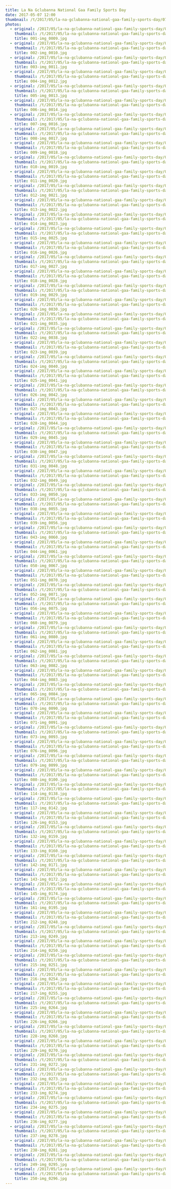 ```yaml
---
title: La Na Gclubanna National Gaa Family Sports Day
date: 2017-05-07 12:00
thumbnail: /t/2017/05/la-na-gclubanna-national-gaa-family-sports-day/07-05-2017-la-na-gclubanna-national-gaa-family-sports-day/002-img_0010.jpg
photos:
  - original: /2017/05/la-na-gclubanna-national-gaa-family-sports-day/07-05-2017-la-na-gclubanna-national-gaa-family-sports-day/001-img_0009.jpg
    thumbnail: /t/2017/05/la-na-gclubanna-national-gaa-family-sports-day/07-05-2017-la-na-gclubanna-national-gaa-family-sports-day/001-img_0009.jpg
    title: 001-img_0009.jpg
  - original: /2017/05/la-na-gclubanna-national-gaa-family-sports-day/07-05-2017-la-na-gclubanna-national-gaa-family-sports-day/002-img_0010.jpg
    thumbnail: /t/2017/05/la-na-gclubanna-national-gaa-family-sports-day/07-05-2017-la-na-gclubanna-national-gaa-family-sports-day/002-img_0010.jpg
    title: 002-img_0010.jpg
  - original: /2017/05/la-na-gclubanna-national-gaa-family-sports-day/07-05-2017-la-na-gclubanna-national-gaa-family-sports-day/003-img_0011.jpg
    thumbnail: /t/2017/05/la-na-gclubanna-national-gaa-family-sports-day/07-05-2017-la-na-gclubanna-national-gaa-family-sports-day/003-img_0011.jpg
    title: 003-img_0011.jpg
  - original: /2017/05/la-na-gclubanna-national-gaa-family-sports-day/07-05-2017-la-na-gclubanna-national-gaa-family-sports-day/004-img_0012.jpg
    thumbnail: /t/2017/05/la-na-gclubanna-national-gaa-family-sports-day/07-05-2017-la-na-gclubanna-national-gaa-family-sports-day/004-img_0012.jpg
    title: 004-img_0012.jpg
  - original: /2017/05/la-na-gclubanna-national-gaa-family-sports-day/07-05-2017-la-na-gclubanna-national-gaa-family-sports-day/005-img_0013.jpg
    thumbnail: /t/2017/05/la-na-gclubanna-national-gaa-family-sports-day/07-05-2017-la-na-gclubanna-national-gaa-family-sports-day/005-img_0013.jpg
    title: 005-img_0013.jpg
  - original: /2017/05/la-na-gclubanna-national-gaa-family-sports-day/07-05-2017-la-na-gclubanna-national-gaa-family-sports-day/006-img_0014.jpg
    thumbnail: /t/2017/05/la-na-gclubanna-national-gaa-family-sports-day/07-05-2017-la-na-gclubanna-national-gaa-family-sports-day/006-img_0014.jpg
    title: 006-img_0014.jpg
  - original: /2017/05/la-na-gclubanna-national-gaa-family-sports-day/07-05-2017-la-na-gclubanna-national-gaa-family-sports-day/007-img_0016.jpg
    thumbnail: /t/2017/05/la-na-gclubanna-national-gaa-family-sports-day/07-05-2017-la-na-gclubanna-national-gaa-family-sports-day/007-img_0016.jpg
    title: 007-img_0016.jpg
  - original: /2017/05/la-na-gclubanna-national-gaa-family-sports-day/07-05-2017-la-na-gclubanna-national-gaa-family-sports-day/008-img_0017.jpg
    thumbnail: /t/2017/05/la-na-gclubanna-national-gaa-family-sports-day/07-05-2017-la-na-gclubanna-national-gaa-family-sports-day/008-img_0017.jpg
    title: 008-img_0017.jpg
  - original: /2017/05/la-na-gclubanna-national-gaa-family-sports-day/07-05-2017-la-na-gclubanna-national-gaa-family-sports-day/009-img_0018.jpg
    thumbnail: /t/2017/05/la-na-gclubanna-national-gaa-family-sports-day/07-05-2017-la-na-gclubanna-national-gaa-family-sports-day/009-img_0018.jpg
    title: 009-img_0018.jpg
  - original: /2017/05/la-na-gclubanna-national-gaa-family-sports-day/07-05-2017-la-na-gclubanna-national-gaa-family-sports-day/010-img_0019.jpg
    thumbnail: /t/2017/05/la-na-gclubanna-national-gaa-family-sports-day/07-05-2017-la-na-gclubanna-national-gaa-family-sports-day/010-img_0019.jpg
    title: 010-img_0019.jpg
  - original: /2017/05/la-na-gclubanna-national-gaa-family-sports-day/07-05-2017-la-na-gclubanna-national-gaa-family-sports-day/011-img_0020.jpg
    thumbnail: /t/2017/05/la-na-gclubanna-national-gaa-family-sports-day/07-05-2017-la-na-gclubanna-national-gaa-family-sports-day/011-img_0020.jpg
    title: 011-img_0020.jpg
  - original: /2017/05/la-na-gclubanna-national-gaa-family-sports-day/07-05-2017-la-na-gclubanna-national-gaa-family-sports-day/012-img_0021.jpg
    thumbnail: /t/2017/05/la-na-gclubanna-national-gaa-family-sports-day/07-05-2017-la-na-gclubanna-national-gaa-family-sports-day/012-img_0021.jpg
    title: 012-img_0021.jpg
  - original: /2017/05/la-na-gclubanna-national-gaa-family-sports-day/07-05-2017-la-na-gclubanna-national-gaa-family-sports-day/013-img_0022.jpg
    thumbnail: /t/2017/05/la-na-gclubanna-national-gaa-family-sports-day/07-05-2017-la-na-gclubanna-national-gaa-family-sports-day/013-img_0022.jpg
    title: 013-img_0022.jpg
  - original: /2017/05/la-na-gclubanna-national-gaa-family-sports-day/07-05-2017-la-na-gclubanna-national-gaa-family-sports-day/014-img_0023.jpg
    thumbnail: /t/2017/05/la-na-gclubanna-national-gaa-family-sports-day/07-05-2017-la-na-gclubanna-national-gaa-family-sports-day/014-img_0023.jpg
    title: 014-img_0023.jpg
  - original: /2017/05/la-na-gclubanna-national-gaa-family-sports-day/07-05-2017-la-na-gclubanna-national-gaa-family-sports-day/015-img_0025.jpg
    thumbnail: /t/2017/05/la-na-gclubanna-national-gaa-family-sports-day/07-05-2017-la-na-gclubanna-national-gaa-family-sports-day/015-img_0025.jpg
    title: 015-img_0025.jpg
  - original: /2017/05/la-na-gclubanna-national-gaa-family-sports-day/07-05-2017-la-na-gclubanna-national-gaa-family-sports-day/016-img_0026.jpg
    thumbnail: /t/2017/05/la-na-gclubanna-national-gaa-family-sports-day/07-05-2017-la-na-gclubanna-national-gaa-family-sports-day/016-img_0026.jpg
    title: 016-img_0026.jpg
  - original: /2017/05/la-na-gclubanna-national-gaa-family-sports-day/07-05-2017-la-na-gclubanna-national-gaa-family-sports-day/017-img_0027.jpg
    thumbnail: /t/2017/05/la-na-gclubanna-national-gaa-family-sports-day/07-05-2017-la-na-gclubanna-national-gaa-family-sports-day/017-img_0027.jpg
    title: 017-img_0027.jpg
  - original: /2017/05/la-na-gclubanna-national-gaa-family-sports-day/07-05-2017-la-na-gclubanna-national-gaa-family-sports-day/018-img_0028.jpg
    thumbnail: /t/2017/05/la-na-gclubanna-national-gaa-family-sports-day/07-05-2017-la-na-gclubanna-national-gaa-family-sports-day/018-img_0028.jpg
    title: 018-img_0028.jpg
  - original: /2017/05/la-na-gclubanna-national-gaa-family-sports-day/07-05-2017-la-na-gclubanna-national-gaa-family-sports-day/019-img_0029.jpg
    thumbnail: /t/2017/05/la-na-gclubanna-national-gaa-family-sports-day/07-05-2017-la-na-gclubanna-national-gaa-family-sports-day/019-img_0029.jpg
    title: 019-img_0029.jpg
  - original: /2017/05/la-na-gclubanna-national-gaa-family-sports-day/07-05-2017-la-na-gclubanna-national-gaa-family-sports-day/020-img_0030.jpg
    thumbnail: /t/2017/05/la-na-gclubanna-national-gaa-family-sports-day/07-05-2017-la-na-gclubanna-national-gaa-family-sports-day/020-img_0030.jpg
    title: 020-img_0030.jpg
  - original: /2017/05/la-na-gclubanna-national-gaa-family-sports-day/07-05-2017-la-na-gclubanna-national-gaa-family-sports-day/021-img_0035.jpg
    thumbnail: /t/2017/05/la-na-gclubanna-national-gaa-family-sports-day/07-05-2017-la-na-gclubanna-national-gaa-family-sports-day/021-img_0035.jpg
    title: 021-img_0035.jpg
  - original: /2017/05/la-na-gclubanna-national-gaa-family-sports-day/07-05-2017-la-na-gclubanna-national-gaa-family-sports-day/022-img_0038.jpg
    thumbnail: /t/2017/05/la-na-gclubanna-national-gaa-family-sports-day/07-05-2017-la-na-gclubanna-national-gaa-family-sports-day/022-img_0038.jpg
    title: 022-img_0038.jpg
  - original: /2017/05/la-na-gclubanna-national-gaa-family-sports-day/07-05-2017-la-na-gclubanna-national-gaa-family-sports-day/023-img_0039.jpg
    thumbnail: /t/2017/05/la-na-gclubanna-national-gaa-family-sports-day/07-05-2017-la-na-gclubanna-national-gaa-family-sports-day/023-img_0039.jpg
    title: 023-img_0039.jpg
  - original: /2017/05/la-na-gclubanna-national-gaa-family-sports-day/07-05-2017-la-na-gclubanna-national-gaa-family-sports-day/024-img_0040.jpg
    thumbnail: /t/2017/05/la-na-gclubanna-national-gaa-family-sports-day/07-05-2017-la-na-gclubanna-national-gaa-family-sports-day/024-img_0040.jpg
    title: 024-img_0040.jpg
  - original: /2017/05/la-na-gclubanna-national-gaa-family-sports-day/07-05-2017-la-na-gclubanna-national-gaa-family-sports-day/025-img_0041.jpg
    thumbnail: /t/2017/05/la-na-gclubanna-national-gaa-family-sports-day/07-05-2017-la-na-gclubanna-national-gaa-family-sports-day/025-img_0041.jpg
    title: 025-img_0041.jpg
  - original: /2017/05/la-na-gclubanna-national-gaa-family-sports-day/07-05-2017-la-na-gclubanna-national-gaa-family-sports-day/026-img_0042.jpg
    thumbnail: /t/2017/05/la-na-gclubanna-national-gaa-family-sports-day/07-05-2017-la-na-gclubanna-national-gaa-family-sports-day/026-img_0042.jpg
    title: 026-img_0042.jpg
  - original: /2017/05/la-na-gclubanna-national-gaa-family-sports-day/07-05-2017-la-na-gclubanna-national-gaa-family-sports-day/027-img_0043.jpg
    thumbnail: /t/2017/05/la-na-gclubanna-national-gaa-family-sports-day/07-05-2017-la-na-gclubanna-national-gaa-family-sports-day/027-img_0043.jpg
    title: 027-img_0043.jpg
  - original: /2017/05/la-na-gclubanna-national-gaa-family-sports-day/07-05-2017-la-na-gclubanna-national-gaa-family-sports-day/028-img_0044.jpg
    thumbnail: /t/2017/05/la-na-gclubanna-national-gaa-family-sports-day/07-05-2017-la-na-gclubanna-national-gaa-family-sports-day/028-img_0044.jpg
    title: 028-img_0044.jpg
  - original: /2017/05/la-na-gclubanna-national-gaa-family-sports-day/07-05-2017-la-na-gclubanna-national-gaa-family-sports-day/029-img_0045.jpg
    thumbnail: /t/2017/05/la-na-gclubanna-national-gaa-family-sports-day/07-05-2017-la-na-gclubanna-national-gaa-family-sports-day/029-img_0045.jpg
    title: 029-img_0045.jpg
  - original: /2017/05/la-na-gclubanna-national-gaa-family-sports-day/07-05-2017-la-na-gclubanna-national-gaa-family-sports-day/030-img_0047.jpg
    thumbnail: /t/2017/05/la-na-gclubanna-national-gaa-family-sports-day/07-05-2017-la-na-gclubanna-national-gaa-family-sports-day/030-img_0047.jpg
    title: 030-img_0047.jpg
  - original: /2017/05/la-na-gclubanna-national-gaa-family-sports-day/07-05-2017-la-na-gclubanna-national-gaa-family-sports-day/031-img_0048.jpg
    thumbnail: /t/2017/05/la-na-gclubanna-national-gaa-family-sports-day/07-05-2017-la-na-gclubanna-national-gaa-family-sports-day/031-img_0048.jpg
    title: 031-img_0048.jpg
  - original: /2017/05/la-na-gclubanna-national-gaa-family-sports-day/07-05-2017-la-na-gclubanna-national-gaa-family-sports-day/032-img_0049.jpg
    thumbnail: /t/2017/05/la-na-gclubanna-national-gaa-family-sports-day/07-05-2017-la-na-gclubanna-national-gaa-family-sports-day/032-img_0049.jpg
    title: 032-img_0049.jpg
  - original: /2017/05/la-na-gclubanna-national-gaa-family-sports-day/07-05-2017-la-na-gclubanna-national-gaa-family-sports-day/033-img_0050.jpg
    thumbnail: /t/2017/05/la-na-gclubanna-national-gaa-family-sports-day/07-05-2017-la-na-gclubanna-national-gaa-family-sports-day/033-img_0050.jpg
    title: 033-img_0050.jpg
  - original: /2017/05/la-na-gclubanna-national-gaa-family-sports-day/07-05-2017-la-na-gclubanna-national-gaa-family-sports-day/038-img_0055.jpg
    thumbnail: /t/2017/05/la-na-gclubanna-national-gaa-family-sports-day/07-05-2017-la-na-gclubanna-national-gaa-family-sports-day/038-img_0055.jpg
    title: 038-img_0055.jpg
  - original: /2017/05/la-na-gclubanna-national-gaa-family-sports-day/07-05-2017-la-na-gclubanna-national-gaa-family-sports-day/039-img_0056.jpg
    thumbnail: /t/2017/05/la-na-gclubanna-national-gaa-family-sports-day/07-05-2017-la-na-gclubanna-national-gaa-family-sports-day/039-img_0056.jpg
    title: 039-img_0056.jpg
  - original: /2017/05/la-na-gclubanna-national-gaa-family-sports-day/07-05-2017-la-na-gclubanna-national-gaa-family-sports-day/043-img_0060.jpg
    thumbnail: /t/2017/05/la-na-gclubanna-national-gaa-family-sports-day/07-05-2017-la-na-gclubanna-national-gaa-family-sports-day/043-img_0060.jpg
    title: 043-img_0060.jpg
  - original: /2017/05/la-na-gclubanna-national-gaa-family-sports-day/07-05-2017-la-na-gclubanna-national-gaa-family-sports-day/044-img_0061.jpg
    thumbnail: /t/2017/05/la-na-gclubanna-national-gaa-family-sports-day/07-05-2017-la-na-gclubanna-national-gaa-family-sports-day/044-img_0061.jpg
    title: 044-img_0061.jpg
  - original: /2017/05/la-na-gclubanna-national-gaa-family-sports-day/07-05-2017-la-na-gclubanna-national-gaa-family-sports-day/050-img_0067.jpg
    thumbnail: /t/2017/05/la-na-gclubanna-national-gaa-family-sports-day/07-05-2017-la-na-gclubanna-national-gaa-family-sports-day/050-img_0067.jpg
    title: 050-img_0067.jpg
  - original: /2017/05/la-na-gclubanna-national-gaa-family-sports-day/07-05-2017-la-na-gclubanna-national-gaa-family-sports-day/051-img_0070.jpg
    thumbnail: /t/2017/05/la-na-gclubanna-national-gaa-family-sports-day/07-05-2017-la-na-gclubanna-national-gaa-family-sports-day/051-img_0070.jpg
    title: 051-img_0070.jpg
  - original: /2017/05/la-na-gclubanna-national-gaa-family-sports-day/07-05-2017-la-na-gclubanna-national-gaa-family-sports-day/052-img_0071.jpg
    thumbnail: /t/2017/05/la-na-gclubanna-national-gaa-family-sports-day/07-05-2017-la-na-gclubanna-national-gaa-family-sports-day/052-img_0071.jpg
    title: 052-img_0071.jpg
  - original: /2017/05/la-na-gclubanna-national-gaa-family-sports-day/07-05-2017-la-na-gclubanna-national-gaa-family-sports-day/056-img_0075.jpg
    thumbnail: /t/2017/05/la-na-gclubanna-national-gaa-family-sports-day/07-05-2017-la-na-gclubanna-national-gaa-family-sports-day/056-img_0075.jpg
    title: 056-img_0075.jpg
  - original: /2017/05/la-na-gclubanna-national-gaa-family-sports-day/07-05-2017-la-na-gclubanna-national-gaa-family-sports-day/060-img_0079.jpg
    thumbnail: /t/2017/05/la-na-gclubanna-national-gaa-family-sports-day/07-05-2017-la-na-gclubanna-national-gaa-family-sports-day/060-img_0079.jpg
    title: 060-img_0079.jpg
  - original: /2017/05/la-na-gclubanna-national-gaa-family-sports-day/07-05-2017-la-na-gclubanna-national-gaa-family-sports-day/061-img_0080.jpg
    thumbnail: /t/2017/05/la-na-gclubanna-national-gaa-family-sports-day/07-05-2017-la-na-gclubanna-national-gaa-family-sports-day/061-img_0080.jpg
    title: 061-img_0080.jpg
  - original: /2017/05/la-na-gclubanna-national-gaa-family-sports-day/07-05-2017-la-na-gclubanna-national-gaa-family-sports-day/062-img_0081.jpg
    thumbnail: /t/2017/05/la-na-gclubanna-national-gaa-family-sports-day/07-05-2017-la-na-gclubanna-national-gaa-family-sports-day/062-img_0081.jpg
    title: 062-img_0081.jpg
  - original: /2017/05/la-na-gclubanna-national-gaa-family-sports-day/07-05-2017-la-na-gclubanna-national-gaa-family-sports-day/063-img_0082.jpg
    thumbnail: /t/2017/05/la-na-gclubanna-national-gaa-family-sports-day/07-05-2017-la-na-gclubanna-national-gaa-family-sports-day/063-img_0082.jpg
    title: 063-img_0082.jpg
  - original: /2017/05/la-na-gclubanna-national-gaa-family-sports-day/07-05-2017-la-na-gclubanna-national-gaa-family-sports-day/064-img_0083.jpg
    thumbnail: /t/2017/05/la-na-gclubanna-national-gaa-family-sports-day/07-05-2017-la-na-gclubanna-national-gaa-family-sports-day/064-img_0083.jpg
    title: 064-img_0083.jpg
  - original: /2017/05/la-na-gclubanna-national-gaa-family-sports-day/07-05-2017-la-na-gclubanna-national-gaa-family-sports-day/065-img_0084.jpg
    thumbnail: /t/2017/05/la-na-gclubanna-national-gaa-family-sports-day/07-05-2017-la-na-gclubanna-national-gaa-family-sports-day/065-img_0084.jpg
    title: 065-img_0084.jpg
  - original: /2017/05/la-na-gclubanna-national-gaa-family-sports-day/07-05-2017-la-na-gclubanna-national-gaa-family-sports-day/070-img_0090.jpg
    thumbnail: /t/2017/05/la-na-gclubanna-national-gaa-family-sports-day/07-05-2017-la-na-gclubanna-national-gaa-family-sports-day/070-img_0090.jpg
    title: 070-img_0090.jpg
  - original: /2017/05/la-na-gclubanna-national-gaa-family-sports-day/07-05-2017-la-na-gclubanna-national-gaa-family-sports-day/071-img_0091.jpg
    thumbnail: /t/2017/05/la-na-gclubanna-national-gaa-family-sports-day/07-05-2017-la-na-gclubanna-national-gaa-family-sports-day/071-img_0091.jpg
    title: 071-img_0091.jpg
  - original: /2017/05/la-na-gclubanna-national-gaa-family-sports-day/07-05-2017-la-na-gclubanna-national-gaa-family-sports-day/073-img_0093.jpg
    thumbnail: /t/2017/05/la-na-gclubanna-national-gaa-family-sports-day/07-05-2017-la-na-gclubanna-national-gaa-family-sports-day/073-img_0093.jpg
    title: 073-img_0093.jpg
  - original: /2017/05/la-na-gclubanna-national-gaa-family-sports-day/07-05-2017-la-na-gclubanna-national-gaa-family-sports-day/076-img_0096.jpg
    thumbnail: /t/2017/05/la-na-gclubanna-national-gaa-family-sports-day/07-05-2017-la-na-gclubanna-national-gaa-family-sports-day/076-img_0096.jpg
    title: 076-img_0096.jpg
  - original: /2017/05/la-na-gclubanna-national-gaa-family-sports-day/07-05-2017-la-na-gclubanna-national-gaa-family-sports-day/079-img_0099.jpg
    thumbnail: /t/2017/05/la-na-gclubanna-national-gaa-family-sports-day/07-05-2017-la-na-gclubanna-national-gaa-family-sports-day/079-img_0099.jpg
    title: 079-img_0099.jpg
  - original: /2017/05/la-na-gclubanna-national-gaa-family-sports-day/07-05-2017-la-na-gclubanna-national-gaa-family-sports-day/080-img_0100.jpg
    thumbnail: /t/2017/05/la-na-gclubanna-national-gaa-family-sports-day/07-05-2017-la-na-gclubanna-national-gaa-family-sports-day/080-img_0100.jpg
    title: 080-img_0100.jpg
  - original: /2017/05/la-na-gclubanna-national-gaa-family-sports-day/07-05-2017-la-na-gclubanna-national-gaa-family-sports-day/114-img_0138.jpg
    thumbnail: /t/2017/05/la-na-gclubanna-national-gaa-family-sports-day/07-05-2017-la-na-gclubanna-national-gaa-family-sports-day/114-img_0138.jpg
    title: 114-img_0138.jpg
  - original: /2017/05/la-na-gclubanna-national-gaa-family-sports-day/07-05-2017-la-na-gclubanna-national-gaa-family-sports-day/117-img_0142.jpg
    thumbnail: /t/2017/05/la-na-gclubanna-national-gaa-family-sports-day/07-05-2017-la-na-gclubanna-national-gaa-family-sports-day/117-img_0142.jpg
    title: 117-img_0142.jpg
  - original: /2017/05/la-na-gclubanna-national-gaa-family-sports-day/07-05-2017-la-na-gclubanna-national-gaa-family-sports-day/126-img_0153.jpg
    thumbnail: /t/2017/05/la-na-gclubanna-national-gaa-family-sports-day/07-05-2017-la-na-gclubanna-national-gaa-family-sports-day/126-img_0153.jpg
    title: 126-img_0153.jpg
  - original: /2017/05/la-na-gclubanna-national-gaa-family-sports-day/07-05-2017-la-na-gclubanna-national-gaa-family-sports-day/132-img_0159.jpg
    thumbnail: /t/2017/05/la-na-gclubanna-national-gaa-family-sports-day/07-05-2017-la-na-gclubanna-national-gaa-family-sports-day/132-img_0159.jpg
    title: 132-img_0159.jpg
  - original: /2017/05/la-na-gclubanna-national-gaa-family-sports-day/07-05-2017-la-na-gclubanna-national-gaa-family-sports-day/133-img_0160.jpg
    thumbnail: /t/2017/05/la-na-gclubanna-national-gaa-family-sports-day/07-05-2017-la-na-gclubanna-national-gaa-family-sports-day/133-img_0160.jpg
    title: 133-img_0160.jpg
  - original: /2017/05/la-na-gclubanna-national-gaa-family-sports-day/07-05-2017-la-na-gclubanna-national-gaa-family-sports-day/142-img_0171.jpg
    thumbnail: /t/2017/05/la-na-gclubanna-national-gaa-family-sports-day/07-05-2017-la-na-gclubanna-national-gaa-family-sports-day/142-img_0171.jpg
    title: 142-img_0171.jpg
  - original: /2017/05/la-na-gclubanna-national-gaa-family-sports-day/07-05-2017-la-na-gclubanna-national-gaa-family-sports-day/143-img_0172.jpg
    thumbnail: /t/2017/05/la-na-gclubanna-national-gaa-family-sports-day/07-05-2017-la-na-gclubanna-national-gaa-family-sports-day/143-img_0172.jpg
    title: 143-img_0172.jpg
  - original: /2017/05/la-na-gclubanna-national-gaa-family-sports-day/07-05-2017-la-na-gclubanna-national-gaa-family-sports-day/145-img_0174.jpg
    thumbnail: /t/2017/05/la-na-gclubanna-national-gaa-family-sports-day/07-05-2017-la-na-gclubanna-national-gaa-family-sports-day/145-img_0174.jpg
    title: 145-img_0174.jpg
  - original: /2017/05/la-na-gclubanna-national-gaa-family-sports-day/07-05-2017-la-na-gclubanna-national-gaa-family-sports-day/161-img_0195.jpg
    thumbnail: /t/2017/05/la-na-gclubanna-national-gaa-family-sports-day/07-05-2017-la-na-gclubanna-national-gaa-family-sports-day/161-img_0195.jpg
    title: 161-img_0195.jpg
  - original: /2017/05/la-na-gclubanna-national-gaa-family-sports-day/07-05-2017-la-na-gclubanna-national-gaa-family-sports-day/212-img_0248.jpg
    thumbnail: /t/2017/05/la-na-gclubanna-national-gaa-family-sports-day/07-05-2017-la-na-gclubanna-national-gaa-family-sports-day/212-img_0248.jpg
    title: 212-img_0248.jpg
  - original: /2017/05/la-na-gclubanna-national-gaa-family-sports-day/07-05-2017-la-na-gclubanna-national-gaa-family-sports-day/213-img_0249.jpg
    thumbnail: /t/2017/05/la-na-gclubanna-national-gaa-family-sports-day/07-05-2017-la-na-gclubanna-national-gaa-family-sports-day/213-img_0249.jpg
    title: 213-img_0249.jpg
  - original: /2017/05/la-na-gclubanna-national-gaa-family-sports-day/07-05-2017-la-na-gclubanna-national-gaa-family-sports-day/214-img_0250.jpg
    thumbnail: /t/2017/05/la-na-gclubanna-national-gaa-family-sports-day/07-05-2017-la-na-gclubanna-national-gaa-family-sports-day/214-img_0250.jpg
    title: 214-img_0250.jpg
  - original: /2017/05/la-na-gclubanna-national-gaa-family-sports-day/07-05-2017-la-na-gclubanna-national-gaa-family-sports-day/215-img_0251.jpg
    thumbnail: /t/2017/05/la-na-gclubanna-national-gaa-family-sports-day/07-05-2017-la-na-gclubanna-national-gaa-family-sports-day/215-img_0251.jpg
    title: 215-img_0251.jpg
  - original: /2017/05/la-na-gclubanna-national-gaa-family-sports-day/07-05-2017-la-na-gclubanna-national-gaa-family-sports-day/216-img_0254.jpg
    thumbnail: /t/2017/05/la-na-gclubanna-national-gaa-family-sports-day/07-05-2017-la-na-gclubanna-national-gaa-family-sports-day/216-img_0254.jpg
    title: 216-img_0254.jpg
  - original: /2017/05/la-na-gclubanna-national-gaa-family-sports-day/07-05-2017-la-na-gclubanna-national-gaa-family-sports-day/217-img_0255.jpg
    thumbnail: /t/2017/05/la-na-gclubanna-national-gaa-family-sports-day/07-05-2017-la-na-gclubanna-national-gaa-family-sports-day/217-img_0255.jpg
    title: 217-img_0255.jpg
  - original: /2017/05/la-na-gclubanna-national-gaa-family-sports-day/07-05-2017-la-na-gclubanna-national-gaa-family-sports-day/225-img_0264.jpg
    thumbnail: /t/2017/05/la-na-gclubanna-national-gaa-family-sports-day/07-05-2017-la-na-gclubanna-national-gaa-family-sports-day/225-img_0264.jpg
    title: 225-img_0264.jpg
  - original: /2017/05/la-na-gclubanna-national-gaa-family-sports-day/07-05-2017-la-na-gclubanna-national-gaa-family-sports-day/226-img_0266.jpg
    thumbnail: /t/2017/05/la-na-gclubanna-national-gaa-family-sports-day/07-05-2017-la-na-gclubanna-national-gaa-family-sports-day/226-img_0266.jpg
    title: 226-img_0266.jpg
  - original: /2017/05/la-na-gclubanna-national-gaa-family-sports-day/07-05-2017-la-na-gclubanna-national-gaa-family-sports-day/228-img_0268.jpg
    thumbnail: /t/2017/05/la-na-gclubanna-national-gaa-family-sports-day/07-05-2017-la-na-gclubanna-national-gaa-family-sports-day/228-img_0268.jpg
    title: 228-img_0268.jpg
  - original: /2017/05/la-na-gclubanna-national-gaa-family-sports-day/07-05-2017-la-na-gclubanna-national-gaa-family-sports-day/229-img_0270.jpg
    thumbnail: /t/2017/05/la-na-gclubanna-national-gaa-family-sports-day/07-05-2017-la-na-gclubanna-national-gaa-family-sports-day/229-img_0270.jpg
    title: 229-img_0270.jpg
  - original: /2017/05/la-na-gclubanna-national-gaa-family-sports-day/07-05-2017-la-na-gclubanna-national-gaa-family-sports-day/231-img_0272.jpg
    thumbnail: /t/2017/05/la-na-gclubanna-national-gaa-family-sports-day/07-05-2017-la-na-gclubanna-national-gaa-family-sports-day/231-img_0272.jpg
    title: 231-img_0272.jpg
  - original: /2017/05/la-na-gclubanna-national-gaa-family-sports-day/07-05-2017-la-na-gclubanna-national-gaa-family-sports-day/232-img_0273.jpg
    thumbnail: /t/2017/05/la-na-gclubanna-national-gaa-family-sports-day/07-05-2017-la-na-gclubanna-national-gaa-family-sports-day/232-img_0273.jpg
    title: 232-img_0273.jpg
  - original: /2017/05/la-na-gclubanna-national-gaa-family-sports-day/07-05-2017-la-na-gclubanna-national-gaa-family-sports-day/233-img_0274.jpg
    thumbnail: /t/2017/05/la-na-gclubanna-national-gaa-family-sports-day/07-05-2017-la-na-gclubanna-national-gaa-family-sports-day/233-img_0274.jpg
    title: 233-img_0274.jpg
  - original: /2017/05/la-na-gclubanna-national-gaa-family-sports-day/07-05-2017-la-na-gclubanna-national-gaa-family-sports-day/234-img_0275.jpg
    thumbnail: /t/2017/05/la-na-gclubanna-national-gaa-family-sports-day/07-05-2017-la-na-gclubanna-national-gaa-family-sports-day/234-img_0275.jpg
    title: 234-img_0275.jpg
  - original: /2017/05/la-na-gclubanna-national-gaa-family-sports-day/07-05-2017-la-na-gclubanna-national-gaa-family-sports-day/236-img_0277.jpg
    thumbnail: /t/2017/05/la-na-gclubanna-national-gaa-family-sports-day/07-05-2017-la-na-gclubanna-national-gaa-family-sports-day/236-img_0277.jpg
    title: 236-img_0277.jpg
  - original: /2017/05/la-na-gclubanna-national-gaa-family-sports-day/07-05-2017-la-na-gclubanna-national-gaa-family-sports-day/237-img_0278.jpg
    thumbnail: /t/2017/05/la-na-gclubanna-national-gaa-family-sports-day/07-05-2017-la-na-gclubanna-national-gaa-family-sports-day/237-img_0278.jpg
    title: 237-img_0278.jpg
  - original: /2017/05/la-na-gclubanna-national-gaa-family-sports-day/07-05-2017-la-na-gclubanna-national-gaa-family-sports-day/238-img_0281.jpg
    thumbnail: /t/2017/05/la-na-gclubanna-national-gaa-family-sports-day/07-05-2017-la-na-gclubanna-national-gaa-family-sports-day/238-img_0281.jpg
    title: 238-img_0281.jpg
  - original: /2017/05/la-na-gclubanna-national-gaa-family-sports-day/07-05-2017-la-na-gclubanna-national-gaa-family-sports-day/249-img_0295.jpg
    thumbnail: /t/2017/05/la-na-gclubanna-national-gaa-family-sports-day/07-05-2017-la-na-gclubanna-national-gaa-family-sports-day/249-img_0295.jpg
    title: 249-img_0295.jpg
  - original: /2017/05/la-na-gclubanna-national-gaa-family-sports-day/07-05-2017-la-na-gclubanna-national-gaa-family-sports-day/250-img_0296.jpg
    thumbnail: /t/2017/05/la-na-gclubanna-national-gaa-family-sports-day/07-05-2017-la-na-gclubanna-national-gaa-family-sports-day/250-img_0296.jpg
    title: 250-img_0296.jpg
---
```

